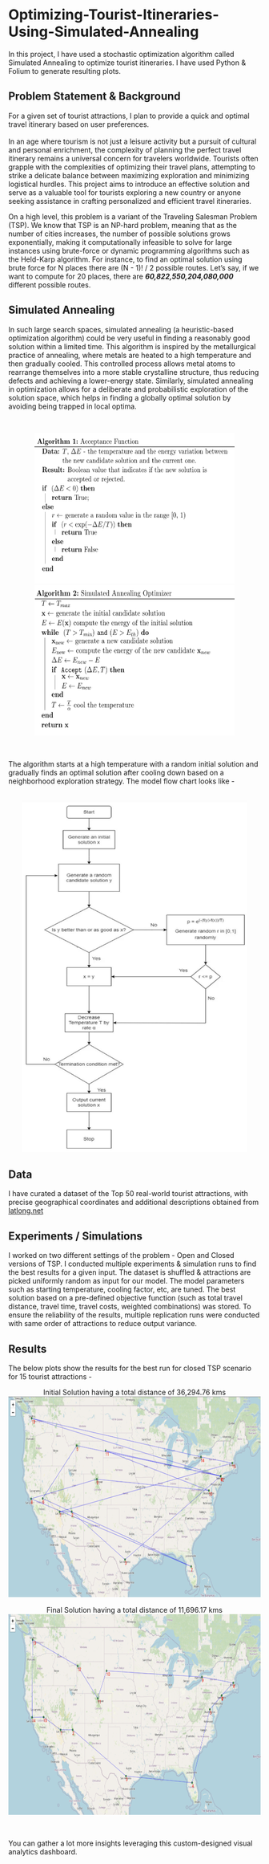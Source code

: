# Optimizing-Tourist-Itineraries-Using-Simulated-Annealing
In this project, I have used a stochastic optimization algorithm called Simulated Annealing to optimize tourist itineraries. I have used Python & Folium to generate resulting plots. 

## Problem Statement & Background

For a given set of tourist attractions, I plan to provide a quick and optimal travel itinerary based on user preferences. <br>
<br>
In an age where tourism is not just a leisure activity but a pursuit of cultural and personal
enrichment, the complexity of planning the perfect travel itinerary remains a universal
concern for travelers worldwide. Tourists often grapple with the complexities of optimizing their travel plans, attempting to strike a
delicate balance between maximizing exploration and minimizing logistical hurdles. This project aims to introduce an effective solution and serve as a valuable tool for tourists exploring
a new country or anyone seeking assistance in crafting personalized and efficient travel itineraries.

On a high level, this problem is a variant of the Traveling Salesman Problem (TSP). We know
that TSP is an NP-hard problem, meaning that as the number of cities increases, the number of
possible solutions grows exponentially, making it computationally infeasible to solve for large
instances using brute-force or dynamic programming algorithms such as the Held-Karp algorithm. For
instance, to find an optimal solution using brute force for N places there are (N - 1)! / 2 possible routes. Let’s say, if we want to compute for 20 places, there are ***60,822,550,204,080,000*** different possible routes. 

## Simulated Annealing

In such large search spaces, simulated annealing (a heuristic-based optimization algorithm) could be very
useful in finding a reasonably good solution within a limited time. This algorithm is inspired by the metallurgical practice of
annealing, where metals are heated to a high temperature and then gradually cooled. This controlled
process allows metal atoms to rearrange themselves into a more stable crystalline structure, thus
reducing defects and achieving a lower-energy state. Similarly, simulated annealing in optimization
allows for a deliberate and probabilistic exploration of the solution space, which helps in finding a
globally optimal solution by avoiding being trapped in local optima.

<br>

<p align="center">
  <img src="https://github.com/thota-sasanth/Optimizing-Tourist-Itineraries-Using-Simulated-Annealing/blob/main/SA_algorithm1.png" width="400" height="300"> <img src="https://github.com/thota-sasanth/Optimizing-Tourist-Itineraries-Using-Simulated-Annealing/blob/main/SA_1.png" width="400" height="300">
</p>

<br>

The algorithm starts at a high temperature with a random initial solution and gradually finds an optimal solution after cooling down based on a neighborhood exploration strategy. The model flow chart looks like - 
<br>
<br>
<p align="center">
  <img src="https://github.com/thota-sasanth/Optimizing-Tourist-Itineraries-Using-Simulated-Annealing/blob/main/SA_flowchart.png" width="450" height="700">
</p>

## Data 
I have curated a dataset of the Top 50 real-world tourist attractions, with precise
geographical coordinates and additional descriptions obtained from [latlong.net](https://www.latlong.net/country/united-states-236.html) <br>


## Experiments / Simulations
I worked on two different settings of the problem - Open and Closed versions of TSP. I conducted multiple experiments & simulation runs to find the best results for a given input. The dataset is shuffled & attractions are picked uniformly random as input for our model. The model parameters such as starting temperature, cooling factor, etc, are tuned. The best solution based on a pre-defined objective function (such as total travel distance, travel time, travel costs, weighted combinations) was stored. To ensure the reliability of the results, multiple replication runs were conducted with same order of attractions to reduce output variance. 


## Results
The below plots show the results for the best run for closed TSP scenario for 15 tourist attractions - 

<p align="center">
  Initial Solution having a total distance of 36,294.76 kms
  <br>
  <img src="https://github.com/thota-sasanth/Optimizing-Tourist-Itineraries-Using-Simulated-Annealing/blob/main/initial_sol.png" width="800" height="400"> 
</p>
<p align="center">
  Final Solution having a total distance of 11,696.17 kms
  <br>
  <img src="https://github.com/thota-sasanth/Optimizing-Tourist-Itineraries-Using-Simulated-Annealing/blob/main/SA_sol.png" width="800" height="400">
</p>

<br>

You can gather a lot more insights leveraging this custom-designed visual analytics dashboard.
<br>
<br>
